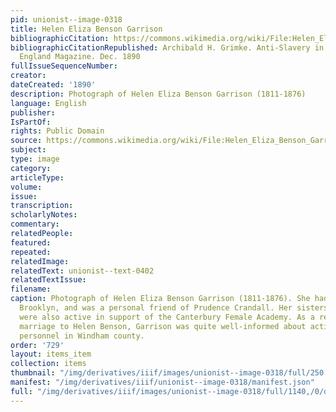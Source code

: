```yaml
---
pid: unionist--image-0318
title: Helen Eliza Benson Garrison
bibliographicCitation: https://commons.wikimedia.org/wiki/File:Helen_Eliza_Benson_Garrison.png
bibliographicCitationRepublished: Archibald H. Grimke. Anti-Slavery in Boston. New
  England Magazine. Dec. 1890
fullIssueSequenceNumber: 
creator: 
dateCreated: '1890'
description: Photograph of Helen Eliza Benson Garrison (1811-1876)
language: English
publisher: 
IsPartOf: 
rights: Public Domain
source: https://commons.wikimedia.org/wiki/File:Helen_Eliza_Benson_Garrison.png
subject: 
type: image
category: 
articleType: 
volume: 
issue: 
transcription: 
scholarlyNotes: 
commentary: 
relatedPeople: 
featured: 
repeated: 
relatedImage: 
relatedText: unionist--text-0402
relatedTextIssue: 
filename: 
caption: Photograph of Helen Eliza Benson Garrison (1811-1876). She had grown up in
  Brooklyn, and was a personal friend of Prudence Crandall. Her sisters Anna and Mary
  were also active in support of the Canterbury Female Academy. As a result of his
  marriage to Helen Benson, Garrison was quite well-informed about activities and
  personnel in Windham county.
order: '729'
layout: items_item
collection: items
thumbnail: "/img/derivatives/iiif/images/unionist--image-0318/full/250,/0/default.jpg"
manifest: "/img/derivatives/iiif/unionist--image-0318/manifest.json"
full: "/img/derivatives/iiif/images/unionist--image-0318/full/1140,/0/default.jpg"
---
```

